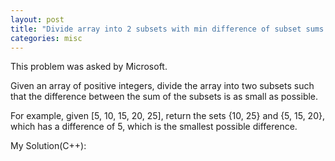 ```yaml
---
layout: post
title: "Divide array into 2 subsets with min difference of subset sums "
categories: misc
---
```


This problem was asked by Microsoft.

Given an array of positive integers, divide the array into two subsets such that the difference between the sum of the subsets is as small as possible.

For example, given [5, 10, 15, 20, 25], return the sets {10, 25} and {5, 15, 20}, which has a difference of 5, which is the smallest possible difference.


My Solution(C++):
```
```
